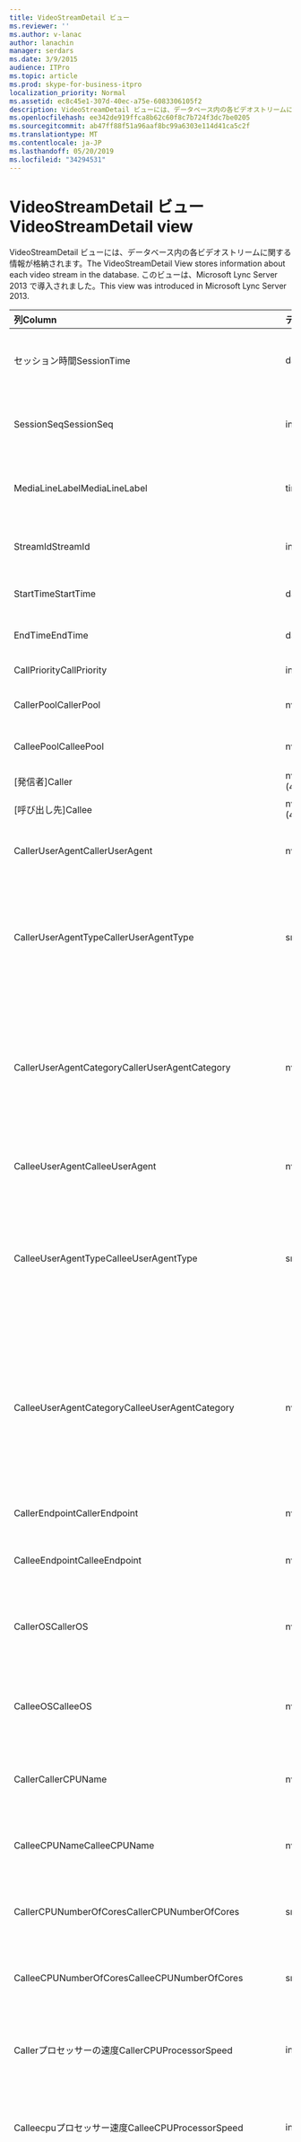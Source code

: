 ```yaml
---
title: VideoStreamDetail ビュー
ms.reviewer: ''
ms.author: v-lanac
author: lanachin
manager: serdars
ms.date: 3/9/2015
audience: ITPro
ms.topic: article
ms.prod: skype-for-business-itpro
localization_priority: Normal
ms.assetid: ec8c45e1-307d-40ec-a75e-6083306105f2
description: VideoStreamDetail ビューには、データベース内の各ビデオストリームに関する情報が格納されます。 このビューは、Microsoft Lync Server 2013 で導入されました。
ms.openlocfilehash: ee342de919ffca8b62c60f8c7b724f3dc7be0205
ms.sourcegitcommit: ab47ff88f51a96aaf8bc99a6303e114d41ca5c2f
ms.translationtype: MT
ms.contentlocale: ja-JP
ms.lasthandoff: 05/20/2019
ms.locfileid: "34294531"
---
```

# <a name="videostreamdetail-view"></a><span data-ttu-id="a0996-104">VideoStreamDetail ビュー</span><span class="sxs-lookup"><span data-stu-id="a0996-104">VideoStreamDetail view</span></span>
 
<span data-ttu-id="a0996-105">VideoStreamDetail ビューには、データベース内の各ビデオストリームに関する情報が格納されます。</span><span class="sxs-lookup"><span data-stu-id="a0996-105">The VideoStreamDetail View stores information about each video stream in the database.</span></span> <span data-ttu-id="a0996-106">このビューは、Microsoft Lync Server 2013 で導入されました。</span><span class="sxs-lookup"><span data-stu-id="a0996-106">This view was introduced in Microsoft Lync Server 2013.</span></span>
  
|<span data-ttu-id="a0996-107">**列**</span><span class="sxs-lookup"><span data-stu-id="a0996-107">**Column**</span></span>|<span data-ttu-id="a0996-108">**データ型**</span><span class="sxs-lookup"><span data-stu-id="a0996-108">**Data Type**</span></span>|<span data-ttu-id="a0996-109">**説明**</span><span class="sxs-lookup"><span data-stu-id="a0996-109">**Description**</span></span>|
|:-----|:-----|:-----|
|<span data-ttu-id="a0996-110">セッション時間</span><span class="sxs-lookup"><span data-stu-id="a0996-110">SessionTime</span></span>  <br/> |<span data-ttu-id="a0996-111">datetime</span><span class="sxs-lookup"><span data-stu-id="a0996-111">datetime</span></span>  <br/> |<span data-ttu-id="a0996-112">[MediaLine テーブル](medialine-0.md)から参照されます。</span><span class="sxs-lookup"><span data-stu-id="a0996-112">Referenced from the [MediaLine table](medialine-0.md).</span></span>  <br/> |
|<span data-ttu-id="a0996-113">SessionSeq</span><span class="sxs-lookup"><span data-stu-id="a0996-113">SessionSeq</span></span>  <br/> |<span data-ttu-id="a0996-114">int</span><span class="sxs-lookup"><span data-stu-id="a0996-114">int</span></span>  <br/> |<span data-ttu-id="a0996-115">[MediaLine テーブル](medialine-0.md)から参照されます。</span><span class="sxs-lookup"><span data-stu-id="a0996-115">Referenced from the [MediaLine table](medialine-0.md).</span></span>  <br/> |
|<span data-ttu-id="a0996-116">MediaLineLabel</span><span class="sxs-lookup"><span data-stu-id="a0996-116">MediaLineLabel</span></span>  <br/> |<span data-ttu-id="a0996-117">tinyint</span><span class="sxs-lookup"><span data-stu-id="a0996-117">tinyint</span></span>  <br/> |<span data-ttu-id="a0996-118">[MediaLine テーブル](medialine-0.md)から参照されます。</span><span class="sxs-lookup"><span data-stu-id="a0996-118">Referenced from the [MediaLine table](medialine-0.md).</span></span>  <br/> |
|<span data-ttu-id="a0996-119">StreamId</span><span class="sxs-lookup"><span data-stu-id="a0996-119">StreamId</span></span>  <br/> |<span data-ttu-id="a0996-120">int</span><span class="sxs-lookup"><span data-stu-id="a0996-120">int</span></span>  <br/> |<span data-ttu-id="a0996-121">メディアライン内の一意の ID。</span><span class="sxs-lookup"><span data-stu-id="a0996-121">Unique ID within a media line.</span></span>  <br/> |
|<span data-ttu-id="a0996-122">StartTime</span><span class="sxs-lookup"><span data-stu-id="a0996-122">StartTime</span></span>  <br/> |<span data-ttu-id="a0996-123">datetime</span><span class="sxs-lookup"><span data-stu-id="a0996-123">datetime</span></span>  <br/> |<span data-ttu-id="a0996-124">セッションの開始時刻。</span><span class="sxs-lookup"><span data-stu-id="a0996-124">Start time of the session.</span></span>  <br/> |
|<span data-ttu-id="a0996-125">EndTime</span><span class="sxs-lookup"><span data-stu-id="a0996-125">EndTime</span></span>  <br/> |<span data-ttu-id="a0996-126">datetime</span><span class="sxs-lookup"><span data-stu-id="a0996-126">datetime</span></span>  <br/> |<span data-ttu-id="a0996-127">セッションの終了時刻。</span><span class="sxs-lookup"><span data-stu-id="a0996-127">End time of the session.</span></span>  <br/> |
|<span data-ttu-id="a0996-128">CallPriority</span><span class="sxs-lookup"><span data-stu-id="a0996-128">CallPriority</span></span>  <br/> |<span data-ttu-id="a0996-129">int</span><span class="sxs-lookup"><span data-stu-id="a0996-129">int</span></span>  <br/> |<span data-ttu-id="a0996-130">通話の優先度。</span><span class="sxs-lookup"><span data-stu-id="a0996-130">Priority of the call.</span></span>  <br/> |
|<span data-ttu-id="a0996-131">CallerPool</span><span class="sxs-lookup"><span data-stu-id="a0996-131">CallerPool</span></span>  <br/> |<span data-ttu-id="a0996-132">nvarchar(256)</span><span class="sxs-lookup"><span data-stu-id="a0996-132">nvarchar(256)</span></span>  <br/> |<span data-ttu-id="a0996-133">発信者番号プールの FQDN。</span><span class="sxs-lookup"><span data-stu-id="a0996-133">Caller pool FQDN.</span></span>  <br/> |
|<span data-ttu-id="a0996-134">CalleePool</span><span class="sxs-lookup"><span data-stu-id="a0996-134">CalleePool</span></span>  <br/> |<span data-ttu-id="a0996-135">nvarchar(256)</span><span class="sxs-lookup"><span data-stu-id="a0996-135">nvarchar(256)</span></span>  <br/> |<span data-ttu-id="a0996-136">呼び出し元プールの FQDN。</span><span class="sxs-lookup"><span data-stu-id="a0996-136">Callee pool FQDN.</span></span>  <br/> |
|<span data-ttu-id="a0996-137">[発信者]</span><span class="sxs-lookup"><span data-stu-id="a0996-137">Caller</span></span>  <br/> |<span data-ttu-id="a0996-138">nvarchar (450)</span><span class="sxs-lookup"><span data-stu-id="a0996-138">nvarchar(450)</span></span>  <br/> |<span data-ttu-id="a0996-139">発信者の URI。</span><span class="sxs-lookup"><span data-stu-id="a0996-139">Caller's URI.</span></span>  <br/> |
|<span data-ttu-id="a0996-140">[呼び出し先]</span><span class="sxs-lookup"><span data-stu-id="a0996-140">Callee</span></span>  <br/> |<span data-ttu-id="a0996-141">nvarchar (450)</span><span class="sxs-lookup"><span data-stu-id="a0996-141">nvarchar(450)</span></span>  <br/> |<span data-ttu-id="a0996-142">呼び出し先の URI。</span><span class="sxs-lookup"><span data-stu-id="a0996-142">Callee's URI.</span></span>  <br/> |
|<span data-ttu-id="a0996-143">CallerUserAgent</span><span class="sxs-lookup"><span data-stu-id="a0996-143">CallerUserAgent</span></span>  <br/> |<span data-ttu-id="a0996-144">nvarchar(256)</span><span class="sxs-lookup"><span data-stu-id="a0996-144">nvarchar(256)</span></span>  <br/> |<span data-ttu-id="a0996-145">呼び出し元のユーザーエージェント文字列。</span><span class="sxs-lookup"><span data-stu-id="a0996-145">Caller's user agent string.</span></span>  <br/> |
|<span data-ttu-id="a0996-146">CallerUserAgentType</span><span class="sxs-lookup"><span data-stu-id="a0996-146">CallerUserAgentType</span></span>  <br/> |<span data-ttu-id="a0996-147">smallint</span><span class="sxs-lookup"><span data-stu-id="a0996-147">smallint</span></span>  <br/> |<span data-ttu-id="a0996-148">呼び出し元のユーザーエージェントの種類。</span><span class="sxs-lookup"><span data-stu-id="a0996-148">Type of caller's user agent.</span></span> <span data-ttu-id="a0996-149">詳細については、 [UserAgent の表](useragent.md)を参照してください。</span><span class="sxs-lookup"><span data-stu-id="a0996-149">See the [UserAgent table](useragent.md) for details.</span></span> <br/> |
|<span data-ttu-id="a0996-150">CallerUserAgentCategory</span><span class="sxs-lookup"><span data-stu-id="a0996-150">CallerUserAgentCategory</span></span>  <br/> |<span data-ttu-id="a0996-151">nvarchar (64)</span><span class="sxs-lookup"><span data-stu-id="a0996-151">nvarchar(64)</span></span>  <br/> |<span data-ttu-id="a0996-152">呼び出し元のユーザーエージェントのカテゴリ。</span><span class="sxs-lookup"><span data-stu-id="a0996-152">Category of caller's user agent.</span></span> <span data-ttu-id="a0996-153">詳しくは、 [Useragentdef テーブル (QoE)](useragentdef-qoe.md)をご覧ください。</span><span class="sxs-lookup"><span data-stu-id="a0996-153">See the [UserAgentDef table (QoE)](useragentdef-qoe.md) for details.</span></span> <br/> |
|<span data-ttu-id="a0996-154">CalleeUserAgent</span><span class="sxs-lookup"><span data-stu-id="a0996-154">CalleeUserAgent</span></span>  <br/> |<span data-ttu-id="a0996-155">nvarchar(256)</span><span class="sxs-lookup"><span data-stu-id="a0996-155">nvarchar(256)</span></span>  <br/> |<span data-ttu-id="a0996-156">呼び出し先のユーザーエージェント文字列。</span><span class="sxs-lookup"><span data-stu-id="a0996-156">Callee's user agent string.</span></span>  <br/> |
|<span data-ttu-id="a0996-157">CalleeUserAgentType</span><span class="sxs-lookup"><span data-stu-id="a0996-157">CalleeUserAgentType</span></span>  <br/> |<span data-ttu-id="a0996-158">smallint</span><span class="sxs-lookup"><span data-stu-id="a0996-158">smallint</span></span>  <br/> |<span data-ttu-id="a0996-159">呼び出し先のユーザーエージェントの種類。</span><span class="sxs-lookup"><span data-stu-id="a0996-159">Type of callee's user agent.</span></span> <span data-ttu-id="a0996-160">詳細については、 [UserAgent の表](useragent.md)を参照してください。</span><span class="sxs-lookup"><span data-stu-id="a0996-160">See the [UserAgent table](useragent.md) for information.</span></span> <br/> |
|<span data-ttu-id="a0996-161">CalleeUserAgentCategory</span><span class="sxs-lookup"><span data-stu-id="a0996-161">CalleeUserAgentCategory</span></span>  <br/> |<span data-ttu-id="a0996-162">nvarchar (64)</span><span class="sxs-lookup"><span data-stu-id="a0996-162">nvarchar(64)</span></span>  <br/> |<span data-ttu-id="a0996-163">呼び出し先のユーザーエージェントのカテゴリ。</span><span class="sxs-lookup"><span data-stu-id="a0996-163">Category of callee's user agent.</span></span> <span data-ttu-id="a0996-164">詳細については、 [Useragentdef テーブル (QoE)](useragentdef-qoe.md)に関する情報を参照してください。</span><span class="sxs-lookup"><span data-stu-id="a0996-164">See the [UserAgentDef table (QoE)](useragentdef-qoe.md) for information.</span></span> <br/> |
|<span data-ttu-id="a0996-165">CallerEndpoint</span><span class="sxs-lookup"><span data-stu-id="a0996-165">CallerEndpoint</span></span>  <br/> |<span data-ttu-id="a0996-166">nvarchar(256)</span><span class="sxs-lookup"><span data-stu-id="a0996-166">nvarchar(256)</span></span>  <br/> |<span data-ttu-id="a0996-167">発信者のエンドポイント名。</span><span class="sxs-lookup"><span data-stu-id="a0996-167">Caller's endpoint name.</span></span>  <br/> |
|<span data-ttu-id="a0996-168">CalleeEndpoint</span><span class="sxs-lookup"><span data-stu-id="a0996-168">CalleeEndpoint</span></span>  <br/> |<span data-ttu-id="a0996-169">nvarchar(256)</span><span class="sxs-lookup"><span data-stu-id="a0996-169">nvarchar(256)</span></span>  <br/> |<span data-ttu-id="a0996-170">呼び出し先のエンドポイント名。</span><span class="sxs-lookup"><span data-stu-id="a0996-170">Callee's endpoint name.</span></span>  <br/> |
|<span data-ttu-id="a0996-171">CallerOS</span><span class="sxs-lookup"><span data-stu-id="a0996-171">CallerOS</span></span>  <br/> |<span data-ttu-id="a0996-172">nvarchar(128</span><span class="sxs-lookup"><span data-stu-id="a0996-172">nvarchar(128)</span></span>  <br/> |<span data-ttu-id="a0996-173">発信者のエンドポイントのオペレーティングシステム (OS)。</span><span class="sxs-lookup"><span data-stu-id="a0996-173">Operating system (OS) of the caller's endpoint.</span></span>  <br/> |
|<span data-ttu-id="a0996-174">CalleeOS</span><span class="sxs-lookup"><span data-stu-id="a0996-174">CalleeOS</span></span>  <br/> |<span data-ttu-id="a0996-175">nvarchar(128</span><span class="sxs-lookup"><span data-stu-id="a0996-175">nvarchar(128)</span></span>  <br/> |<span data-ttu-id="a0996-176">呼び出し先のエンドポイントのオペレーティングシステム (OS)。</span><span class="sxs-lookup"><span data-stu-id="a0996-176">Operating system (OS) of the callee's endpoint.</span></span>  <br/> |
|<span data-ttu-id="a0996-177">Caller</span><span class="sxs-lookup"><span data-stu-id="a0996-177">CallerCPUName</span></span>  <br/> |<span data-ttu-id="a0996-178">nvarchar(128</span><span class="sxs-lookup"><span data-stu-id="a0996-178">nvarchar(128)</span></span>  <br/> |<span data-ttu-id="a0996-179">呼び出し元のエンドポイントの CPU 名。</span><span class="sxs-lookup"><span data-stu-id="a0996-179">CPU name of the caller's endpoint.</span></span>  <br/> |
|<span data-ttu-id="a0996-180">CalleeCPUName</span><span class="sxs-lookup"><span data-stu-id="a0996-180">CalleeCPUName</span></span>  <br/> |<span data-ttu-id="a0996-181">nvarchar(128</span><span class="sxs-lookup"><span data-stu-id="a0996-181">nvarchar(128)</span></span>  <br/> |<span data-ttu-id="a0996-182">呼び出し先のエンドポイントの CPU 名。</span><span class="sxs-lookup"><span data-stu-id="a0996-182">CPU name of the callee's endpoint.</span></span>  <br/> |
|<span data-ttu-id="a0996-183">CallerCPUNumberOfCores</span><span class="sxs-lookup"><span data-stu-id="a0996-183">CallerCPUNumberOfCores</span></span>  <br/> |<span data-ttu-id="a0996-184">smallint</span><span class="sxs-lookup"><span data-stu-id="a0996-184">smallint</span></span>  <br/> |<span data-ttu-id="a0996-185">呼び出し元のエンドポイントの CPU コアの数。</span><span class="sxs-lookup"><span data-stu-id="a0996-185">Number of CPU cores of the caller's endpoint.</span></span>  <br/> |
|<span data-ttu-id="a0996-186">CalleeCPUNumberOfCores</span><span class="sxs-lookup"><span data-stu-id="a0996-186">CalleeCPUNumberOfCores</span></span>  <br/> |<span data-ttu-id="a0996-187">smallint</span><span class="sxs-lookup"><span data-stu-id="a0996-187">smallint</span></span>  <br/> |<span data-ttu-id="a0996-188">呼び出し先のエンドポイントの CPU コアの数。</span><span class="sxs-lookup"><span data-stu-id="a0996-188">Number of CPU cores of the callee's endpoint.</span></span>  <br/> |
|<span data-ttu-id="a0996-189">Callerプロセッサーの速度</span><span class="sxs-lookup"><span data-stu-id="a0996-189">CallerCPUProcessorSpeed</span></span>  <br/> |<span data-ttu-id="a0996-190">int</span><span class="sxs-lookup"><span data-stu-id="a0996-190">int</span></span>  <br/> |<span data-ttu-id="a0996-191">発信者のエンドポイントの CPU プロセッサ速度。</span><span class="sxs-lookup"><span data-stu-id="a0996-191">CPU processor speed of the caller's endpoint.</span></span>  <br/> |
|<span data-ttu-id="a0996-192">Calleecpuプロセッサー速度</span><span class="sxs-lookup"><span data-stu-id="a0996-192">CalleeCPUProcessorSpeed</span></span>  <br/> |<span data-ttu-id="a0996-193">int</span><span class="sxs-lookup"><span data-stu-id="a0996-193">int</span></span>  <br/> |<span data-ttu-id="a0996-194">呼び出し先のエンドポイントの CPU プロセッサ速度。</span><span class="sxs-lookup"><span data-stu-id="a0996-194">CPU processor speed of the callee's endpoint.</span></span>  <br/> |
|<span data-ttu-id="a0996-195">CallerVirtualizationFlag</span><span class="sxs-lookup"><span data-stu-id="a0996-195">CallerVirtualizationFlag</span></span>  <br/> |<span data-ttu-id="a0996-196">tinyint</span><span class="sxs-lookup"><span data-stu-id="a0996-196">tinyint</span></span>  <br/> |<span data-ttu-id="a0996-197">呼び出し元のシステムが仮想環境で実行されているかどうかを示します。</span><span class="sxs-lookup"><span data-stu-id="a0996-197">Indicates whether the caller's system is running in a virtualized environment.</span></span> <span data-ttu-id="a0996-198">詳細については、[エンドポイントの表](endpoint.md)を参照してください。</span><span class="sxs-lookup"><span data-stu-id="a0996-198">See the [Endpoint table](endpoint.md) for more information.</span></span> <br/> |
|<span data-ttu-id="a0996-199">CalleeVirtualizationFlag</span><span class="sxs-lookup"><span data-stu-id="a0996-199">CalleeVirtualizationFlag</span></span>  <br/> |<span data-ttu-id="a0996-200">tinyint</span><span class="sxs-lookup"><span data-stu-id="a0996-200">tinyint</span></span>  <br/> |<span data-ttu-id="a0996-201">呼び出し先のシステムが仮想環境で実行されているかどうかを示します。</span><span class="sxs-lookup"><span data-stu-id="a0996-201">Indicates whether the callee's system is running in a virtualized environment.</span></span> <span data-ttu-id="a0996-202">詳細については、[エンドポイントの表](endpoint.md)を参照してください。</span><span class="sxs-lookup"><span data-stu-id="a0996-202">See the [Endpoint table](endpoint.md) for more information.</span></span> <br/> |
|<span data-ttu-id="a0996-203">ConnectivityIce</span><span class="sxs-lookup"><span data-stu-id="a0996-203">ConnectivityIce</span></span>  <br/> |<span data-ttu-id="a0996-204">tinyint</span><span class="sxs-lookup"><span data-stu-id="a0996-204">tinyint</span></span>  <br/> |<span data-ttu-id="a0996-205">メディアパスについての情報 (ダイレクトまたは中継など)</span><span class="sxs-lookup"><span data-stu-id="a0996-205">Information about media path, such as direct or relayed.</span></span> <span data-ttu-id="a0996-206">詳細については、 [MediaLine の表](medialine-0.md)を参照してください。</span><span class="sxs-lookup"><span data-stu-id="a0996-206">See the [MediaLine table](medialine-0.md) for more information.</span></span> <br/> |
|<span data-ttu-id="a0996-207">CallerIceWarningFlags</span><span class="sxs-lookup"><span data-stu-id="a0996-207">CallerIceWarningFlags</span></span>  <br/> |<span data-ttu-id="a0996-208">int</span><span class="sxs-lookup"><span data-stu-id="a0996-208">int</span></span>  <br/> |<span data-ttu-id="a0996-209">発信者の bits フラグで説明されている対話型接続確立 (ICE) プロセスに関する情報。</span><span class="sxs-lookup"><span data-stu-id="a0996-209">Information about Interactive Connectivity Establishment (ICE) process described in bits flags for the caller.</span></span> <span data-ttu-id="a0996-210">詳細については、「エクスペリエンスの品質監視サーバープロトコルの仕様」を参照してください。</span><span class="sxs-lookup"><span data-stu-id="a0996-210">For details, refer to the Quality of Experience Monitoring Server Protocol Specification.</span></span>  <br/> |
|<span data-ttu-id="a0996-211">CalleeIceWarningFlags</span><span class="sxs-lookup"><span data-stu-id="a0996-211">CalleeIceWarningFlags</span></span>  <br/> |<span data-ttu-id="a0996-212">int</span><span class="sxs-lookup"><span data-stu-id="a0996-212">int</span></span>  <br/> |<span data-ttu-id="a0996-213">対話式接続確立 (ICE) プロセスについて詳しくは、「呼び出し先のビットフラグ」で説明します。</span><span class="sxs-lookup"><span data-stu-id="a0996-213">Information about Interactive Connectivity Establishment (ICE) process described in bits flags for the callee.</span></span> <span data-ttu-id="a0996-214">詳細については、「エクスペリエンスの品質監視サーバープロトコルの仕様」を参照してください。</span><span class="sxs-lookup"><span data-stu-id="a0996-214">For details, refer to the Quality of Experience Monitoring Server Protocol Specification.</span></span>  <br/> |
|<span data-ttu-id="a0996-215">Transport</span><span class="sxs-lookup"><span data-stu-id="a0996-215">Transport</span></span>  <br/> |<span data-ttu-id="a0996-216">int</span><span class="sxs-lookup"><span data-stu-id="a0996-216">int</span></span>  <br/> |<span data-ttu-id="a0996-217">トランスポートの種類: 0 は UDP、1は TCP です。</span><span class="sxs-lookup"><span data-stu-id="a0996-217">Transport type: 0 is UDP, 1 is TCP.</span></span>  <br/> |
|<span data-ttu-id="a0996-218">CallerIPAddr</span><span class="sxs-lookup"><span data-stu-id="a0996-218">CallerIPAddr</span></span>  <br/> |<span data-ttu-id="a0996-219">var (50)</span><span class="sxs-lookup"><span data-stu-id="a0996-219">var(50)</span></span>  <br/> |<span data-ttu-id="a0996-220">発信者の IP アドレス。</span><span class="sxs-lookup"><span data-stu-id="a0996-220">IP address of the caller.</span></span> <span data-ttu-id="a0996-221">これは IPv4 または IPv6 アドレスのいずれかになります。</span><span class="sxs-lookup"><span data-stu-id="a0996-221">This may be either an IPv4 or an IPv6 address.</span></span>  <br/> |
|<span data-ttu-id="a0996-222">CallerPort</span><span class="sxs-lookup"><span data-stu-id="a0996-222">CallerPort</span></span>  <br/> |<span data-ttu-id="a0996-223">int</span><span class="sxs-lookup"><span data-stu-id="a0996-223">int</span></span>  <br/> |<span data-ttu-id="a0996-224">発信者によって使用されるポート。</span><span class="sxs-lookup"><span data-stu-id="a0996-224">Port used by the caller.</span></span>  <br/> |
|<span data-ttu-id="a0996-225">CallerInside</span><span class="sxs-lookup"><span data-stu-id="a0996-225">CallerInside</span></span>  <br/> |<span data-ttu-id="a0996-226">bit</span><span class="sxs-lookup"><span data-stu-id="a0996-226">bit</span></span>  <br/> |<span data-ttu-id="a0996-227">発信者が組織のネットワーク内にあるかどうかを示します。</span><span class="sxs-lookup"><span data-stu-id="a0996-227">Indicates whether the caller is inside the organization network.</span></span> <span data-ttu-id="a0996-228">1: 発信者がエンタープライズネットワーク内にあることを示します。0は、呼び出し元がネットワークの外部にあることを意味します。</span><span class="sxs-lookup"><span data-stu-id="a0996-228">1 means caller is inside the enterprise network, 0 means the caller is outside the network.</span></span>  <br/> |
|<span data-ttu-id="a0996-229">CalleeIPAddr</span><span class="sxs-lookup"><span data-stu-id="a0996-229">CalleeIPAddr</span></span>  <br/> |<span data-ttu-id="a0996-230">var (50)</span><span class="sxs-lookup"><span data-stu-id="a0996-230">var(50)</span></span>  <br/> |<span data-ttu-id="a0996-231">呼び出し先の IP アドレス。</span><span class="sxs-lookup"><span data-stu-id="a0996-231">IP address of the callee.</span></span> <span data-ttu-id="a0996-232">これは IPv4 または IPv6 アドレスのいずれかになります。</span><span class="sxs-lookup"><span data-stu-id="a0996-232">This may be either an IPv4 or an IPv6 address.</span></span>  <br/> |
|<span data-ttu-id="a0996-233">CalleePort</span><span class="sxs-lookup"><span data-stu-id="a0996-233">CalleePort</span></span>  <br/> |<span data-ttu-id="a0996-234">int</span><span class="sxs-lookup"><span data-stu-id="a0996-234">int</span></span>  <br/> |<span data-ttu-id="a0996-235">呼び出し先によって使用されるポート。</span><span class="sxs-lookup"><span data-stu-id="a0996-235">Port used by the callee.</span></span>  <br/> |
|<span data-ttu-id="a0996-236">CalleeInside</span><span class="sxs-lookup"><span data-stu-id="a0996-236">CalleeInside</span></span>  <br/> |<span data-ttu-id="a0996-237">bit</span><span class="sxs-lookup"><span data-stu-id="a0996-237">bit</span></span>  <br/> |<span data-ttu-id="a0996-238">発信者が組織のネットワーク内にあるかどうかを示します。1は、呼び出し元がエンタープライズネットワーク内にあることを意味します。0は、呼び出し先がネットワークの外部にあることを意味します。</span><span class="sxs-lookup"><span data-stu-id="a0996-238">Indicates whether the caller is inside the organization network.1 means callee is inside the enterprise network, 0 means the callee is outside the network.</span></span>  <br/> |
|<span data-ttu-id="a0996-239">CallerUserSite</span><span class="sxs-lookup"><span data-stu-id="a0996-239">CallerUserSite</span></span>  <br/> |<span data-ttu-id="a0996-240">nvarchar(128</span><span class="sxs-lookup"><span data-stu-id="a0996-240">nvarchar(128)</span></span>  <br/> |<span data-ttu-id="a0996-241">発信者のサイトの名前。</span><span class="sxs-lookup"><span data-stu-id="a0996-241">Name of the caller's site.</span></span>  <br/> |
|<span data-ttu-id="a0996-242">CallerRegion</span><span class="sxs-lookup"><span data-stu-id="a0996-242">CallerRegion</span></span>  <br/> |<span data-ttu-id="a0996-243">nvarchar(128</span><span class="sxs-lookup"><span data-stu-id="a0996-243">nvarchar(128)</span></span>  <br/> |<span data-ttu-id="a0996-244">発信者のサイトの国/地域の名前です。</span><span class="sxs-lookup"><span data-stu-id="a0996-244">Name of the country/region of the caller's site.</span></span>  <br/> |
|<span data-ttu-id="a0996-245">CalleeUserSite</span><span class="sxs-lookup"><span data-stu-id="a0996-245">CalleeUserSite</span></span>  <br/> |<span data-ttu-id="a0996-246">nvarchar(128</span><span class="sxs-lookup"><span data-stu-id="a0996-246">nvarchar(128)</span></span>  <br/> |<span data-ttu-id="a0996-247">呼び出し先のサイトの名前。</span><span class="sxs-lookup"><span data-stu-id="a0996-247">Name of the callee's site.</span></span>  <br/> |
|<span data-ttu-id="a0996-248">CalleeRegion</span><span class="sxs-lookup"><span data-stu-id="a0996-248">CalleeRegion</span></span>  <br/> |<span data-ttu-id="a0996-249">nvarchar(128</span><span class="sxs-lookup"><span data-stu-id="a0996-249">nvarchar(128)</span></span>  <br/> |<span data-ttu-id="a0996-250">呼び出し先のサイトの国/地域の名前です。</span><span class="sxs-lookup"><span data-stu-id="a0996-250">Name of the country/region of the callee's site.</span></span>  <br/> |
|<span data-ttu-id="a0996-251">CallerRelayIPAddr</span><span class="sxs-lookup"><span data-stu-id="a0996-251">CallerRelayIPAddr</span></span>  <br/> |<span data-ttu-id="a0996-252">var (50)</span><span class="sxs-lookup"><span data-stu-id="a0996-252">var(50)</span></span>  <br/> |<span data-ttu-id="a0996-253">発信者によって使用される A/V Edge サービスの IP アドレス。</span><span class="sxs-lookup"><span data-stu-id="a0996-253">IP Address of the A/V Edge service used by the caller.</span></span> <span data-ttu-id="a0996-254">詳細については、 [IPAddress テーブル](ipaddress.md)を参照してください。</span><span class="sxs-lookup"><span data-stu-id="a0996-254">See the [IPAddress table](ipaddress.md) for more information.</span></span> <br/> |
|<span data-ttu-id="a0996-255">CallerRelayPort</span><span class="sxs-lookup"><span data-stu-id="a0996-255">CallerRelayPort</span></span>  <br/> |<span data-ttu-id="a0996-256">int</span><span class="sxs-lookup"><span data-stu-id="a0996-256">int</span></span>  <br/> |<span data-ttu-id="a0996-257">発信者によって使用される A/V Edge サービス上のポート。</span><span class="sxs-lookup"><span data-stu-id="a0996-257">Port on the A/V Edge service used by the caller.</span></span>  <br/> |
|<span data-ttu-id="a0996-258">CalleeRelayIPAddr</span><span class="sxs-lookup"><span data-stu-id="a0996-258">CalleeRelayIPAddr</span></span>  <br/> |<span data-ttu-id="a0996-259">var (50)</span><span class="sxs-lookup"><span data-stu-id="a0996-259">var(50)</span></span>  <br/> |<span data-ttu-id="a0996-260">呼び出し先によって使用される A/V エッジサービスの IP アドレスキー。</span><span class="sxs-lookup"><span data-stu-id="a0996-260">IP Address key of the A/V Edge service used by the callee.</span></span> <span data-ttu-id="a0996-261">詳細については、 [IPAddress テーブル](ipaddress.md)を参照してください。</span><span class="sxs-lookup"><span data-stu-id="a0996-261">See the [IPAddress table](ipaddress.md) for more information.</span></span> <br/> |
|<span data-ttu-id="a0996-262">CalleeRelayPort</span><span class="sxs-lookup"><span data-stu-id="a0996-262">CalleeRelayPort</span></span>  <br/> |<span data-ttu-id="a0996-263">int</span><span class="sxs-lookup"><span data-stu-id="a0996-263">int</span></span>  <br/> |<span data-ttu-id="a0996-264">呼び出し先によって使用される A/V エッジサービスのポート。</span><span class="sxs-lookup"><span data-stu-id="a0996-264">Port on the A/V Edge service used by the callee.</span></span>  <br/> |
|<span data-ttu-id="a0996-265">CallerCaptureDev</span><span class="sxs-lookup"><span data-stu-id="a0996-265">CallerCaptureDev</span></span>  <br/> |<span data-ttu-id="a0996-266">varchar (256)</span><span class="sxs-lookup"><span data-stu-id="a0996-266">varchar(256)</span></span>  <br/> |<span data-ttu-id="a0996-267">発信者のキャプチャデバイス名。</span><span class="sxs-lookup"><span data-stu-id="a0996-267">Caller's capture device name.</span></span>  <br/> |
|<span data-ttu-id="a0996-268">CallerRenderDev</span><span class="sxs-lookup"><span data-stu-id="a0996-268">CallerRenderDev</span></span>  <br/> |<span data-ttu-id="a0996-269">varchar (256)</span><span class="sxs-lookup"><span data-stu-id="a0996-269">varchar(256)</span></span>  <br/> |<span data-ttu-id="a0996-270">発信者のレンダーデバイス名。</span><span class="sxs-lookup"><span data-stu-id="a0996-270">Caller's render device name.</span></span>  <br/> |
|<span data-ttu-id="a0996-271">CallerCaptureDevDriver</span><span class="sxs-lookup"><span data-stu-id="a0996-271">CallerCaptureDevDriver</span></span>  <br/> |<span data-ttu-id="a0996-272">varchar (256)</span><span class="sxs-lookup"><span data-stu-id="a0996-272">varchar(256)</span></span>  <br/> |<span data-ttu-id="a0996-273">発信者のキャプチャデバイスドライバー名。</span><span class="sxs-lookup"><span data-stu-id="a0996-273">Caller's capture device driver name.</span></span>  <br/> |
|<span data-ttu-id="a0996-274">CallerRenderDevDriver</span><span class="sxs-lookup"><span data-stu-id="a0996-274">CallerRenderDevDriver</span></span>  <br/> |<span data-ttu-id="a0996-275">varchar (256)</span><span class="sxs-lookup"><span data-stu-id="a0996-275">varchar(256)</span></span>  <br/> |<span data-ttu-id="a0996-276">発信者のレンダーデバイスドライバー名。</span><span class="sxs-lookup"><span data-stu-id="a0996-276">Caller's render device driver name.</span></span>  <br/> |
|<span data-ttu-id="a0996-277">Calleecapdev</span><span class="sxs-lookup"><span data-stu-id="a0996-277">CalleeCaptureDev</span></span>  <br/> |<span data-ttu-id="a0996-278">varchar (256)</span><span class="sxs-lookup"><span data-stu-id="a0996-278">varchar(256)</span></span>  <br/> |<span data-ttu-id="a0996-279">呼び出し先のキャプチャデバイス名。</span><span class="sxs-lookup"><span data-stu-id="a0996-279">Callee's capture device name.</span></span>  <br/> |
|<span data-ttu-id="a0996-280">Calle・ Enderdev</span><span class="sxs-lookup"><span data-stu-id="a0996-280">CalleeRenderDev</span></span>  <br/> |<span data-ttu-id="a0996-281">varchar (256)</span><span class="sxs-lookup"><span data-stu-id="a0996-281">varchar(256)</span></span>  <br/> |<span data-ttu-id="a0996-282">呼び出し先のレンダリングデバイス名。</span><span class="sxs-lookup"><span data-stu-id="a0996-282">Callee's render device name.</span></span>  <br/> |
|<span data-ttu-id="a0996-283">Callecap・ Devdriver</span><span class="sxs-lookup"><span data-stu-id="a0996-283">CalleCaptureDevDriver</span></span>  <br/> |<span data-ttu-id="a0996-284">varchar (256)</span><span class="sxs-lookup"><span data-stu-id="a0996-284">varchar(256)</span></span>  <br/> |<span data-ttu-id="a0996-285">呼び出し先のキャプチャデバイスドライバー名。</span><span class="sxs-lookup"><span data-stu-id="a0996-285">Callee's capture device driver name.</span></span>  <br/> |
|<span data-ttu-id="a0996-286">CalleeRenderDevDriver</span><span class="sxs-lookup"><span data-stu-id="a0996-286">CalleeRenderDevDriver</span></span>  <br/> |<span data-ttu-id="a0996-287">varchar (256)</span><span class="sxs-lookup"><span data-stu-id="a0996-287">varchar(256)</span></span>  <br/> |<span data-ttu-id="a0996-288">呼び出し先のレンダリングデバイスドライバー名。</span><span class="sxs-lookup"><span data-stu-id="a0996-288">Callee's render device driver name.</span></span>  <br/> |
|<span data-ttu-id="a0996-289">CallerNetworkConnectionType</span><span class="sxs-lookup"><span data-stu-id="a0996-289">CallerNetworkConnectionType</span></span>  <br/> |<span data-ttu-id="a0996-290">tinyint</span><span class="sxs-lookup"><span data-stu-id="a0996-290">tinyint</span></span>  <br/> |<span data-ttu-id="a0996-291">発信者のネットワーク接続の種類: 0 は有線、1はワイヤレス。</span><span class="sxs-lookup"><span data-stu-id="a0996-291">Caller's network connection type: 0 is wired, 1 is wireless.</span></span>  <br/> |
|<span data-ttu-id="a0996-292">CallerVPN</span><span class="sxs-lookup"><span data-stu-id="a0996-292">CallerVPN</span></span>  <br/> |<span data-ttu-id="a0996-293">bit</span><span class="sxs-lookup"><span data-stu-id="a0996-293">bit</span></span>  <br/> |<span data-ttu-id="a0996-294">発信者が仮想プライベートネットワーク経由で接続しているかどうかを示します。</span><span class="sxs-lookup"><span data-stu-id="a0996-294">Indicates whether or not the caller connected over a virtual private network.</span></span> <span data-ttu-id="a0996-295">1は仮想プライベートネットワーク (VPN)、0は非 VPN です。</span><span class="sxs-lookup"><span data-stu-id="a0996-295">1 is virtual private network (VPN), 0 is non-VPN.</span></span>  <br/> |
|<span data-ttu-id="a0996-296">CallerLinkSpeed</span><span class="sxs-lookup"><span data-stu-id="a0996-296">CallerLinkSpeed</span></span>  <br/> |<span data-ttu-id="a0996-297">10進数 (18,)</span><span class="sxs-lookup"><span data-stu-id="a0996-297">decimal(18,)</span></span>  <br/> |<span data-ttu-id="a0996-298">発信者のエンドポイントのネットワークリンク速度 (bps)。</span><span class="sxs-lookup"><span data-stu-id="a0996-298">Network link speed for the caller's endpoint in bps.</span></span>  <br/> |
|<span data-ttu-id="a0996-299">CalleeNetworkConnectionType</span><span class="sxs-lookup"><span data-stu-id="a0996-299">CalleeNetworkConnectionType</span></span>  <br/> |<span data-ttu-id="a0996-300">tinyint</span><span class="sxs-lookup"><span data-stu-id="a0996-300">tinyint</span></span>  <br/> |<span data-ttu-id="a0996-301">呼び出し先のネットワーク接続の種類: 0 は有線、1はワイヤレス。</span><span class="sxs-lookup"><span data-stu-id="a0996-301">Callee's network connection type: 0 is wired, 1 is wireless.</span></span>  <br/> |
|<span data-ttu-id="a0996-302">CalleeVPN</span><span class="sxs-lookup"><span data-stu-id="a0996-302">CalleeVPN</span></span>  <br/> |<span data-ttu-id="a0996-303">bit</span><span class="sxs-lookup"><span data-stu-id="a0996-303">bit</span></span>  <br/> |<span data-ttu-id="a0996-304">呼び出し先が仮想プライベートネットワーク経由で接続されているかどうかを示します。</span><span class="sxs-lookup"><span data-stu-id="a0996-304">Indicates whether or not the callee connected over a virtual private network.</span></span> <span data-ttu-id="a0996-305">1は仮想プライベートネットワーク (VPN)、0は非 VPN です。</span><span class="sxs-lookup"><span data-stu-id="a0996-305">1 is virtual private network (VPN), 0 is non-VPN.</span></span>  <br/> |
|<span data-ttu-id="a0996-306">CalleeLinkSpeed</span><span class="sxs-lookup"><span data-stu-id="a0996-306">CalleeLinkSpeed</span></span>  <br/> |<span data-ttu-id="a0996-307">10進数 (18, 0)</span><span class="sxs-lookup"><span data-stu-id="a0996-307">decimal(18,0)</span></span>  <br/> |<span data-ttu-id="a0996-308">転送先のエンドポイントのネットワークリンク速度 (bps)。</span><span class="sxs-lookup"><span data-stu-id="a0996-308">Network link speed for the callee's endpoint (in bps).</span></span>  <br/> |
|<span data-ttu-id="a0996-309">ConversationalMOS</span><span class="sxs-lookup"><span data-stu-id="a0996-309">ConversationalMOS</span></span>  <br/> |<span data-ttu-id="a0996-310">10進数 (3, 2)</span><span class="sxs-lookup"><span data-stu-id="a0996-310">decimal(3,2)</span></span>  <br/> |<span data-ttu-id="a0996-311">オーディオセッションの会話 MOS を Narrowband します (両方のオーディオストリームに基づく)。</span><span class="sxs-lookup"><span data-stu-id="a0996-311">Narrowband Conversational MOS of the audio sessions (based on both audio streams).</span></span>  <br/> |
|<span data-ttu-id="a0996-312">AppliedBandwidthLimit</span><span class="sxs-lookup"><span data-stu-id="a0996-312">AppliedBandwidthLimit</span></span>  <br/> |<span data-ttu-id="a0996-313">int</span><span class="sxs-lookup"><span data-stu-id="a0996-313">int</span></span>  <br/> |<span data-ttu-id="a0996-314">さまざまなポリシー設定 (TURN、API、SDP、ポリシーサーバーなど) が指定された send side ストリームに適用される実際の帯域幅。</span><span class="sxs-lookup"><span data-stu-id="a0996-314">Actual bandwidth applied to the given send side stream given various policy settings (TURN, API, SDP, Policy Server, and so on).</span></span> <span data-ttu-id="a0996-315">これは、帯域幅の推定値に基づいて低帯域幅を使用できるため、有効帯域幅と混同しないようにする必要があります。</span><span class="sxs-lookup"><span data-stu-id="a0996-315">This is not to be confused with the effective bandwidth because there can be a lower effective bandwidth based on the bandwidth estimate.</span></span> <span data-ttu-id="a0996-316">これは基本的に最大帯域幅であり、送信ストリームは、帯域幅の推定値によって課された制限を受けません。</span><span class="sxs-lookup"><span data-stu-id="a0996-316">This is basically the maximum bandwidth the send stream can take barring limits imposed by the bandwidth estimate.</span></span>  <br/> |
|<span data-ttu-id="a0996-317">JitterInterArrival</span><span class="sxs-lookup"><span data-stu-id="a0996-317">JitterInterArrival</span></span>  <br/> |<span data-ttu-id="a0996-318">int</span><span class="sxs-lookup"><span data-stu-id="a0996-318">int</span></span>  <br/> |<span data-ttu-id="a0996-319">リアルタイム制御プロトコル (RTCP) の統計情報からの平均ネットワークジッター。</span><span class="sxs-lookup"><span data-stu-id="a0996-319">Average network jitter from Real Time Control Protocol (RTCP) statistics.</span></span>  <br/> |
|<span data-ttu-id="a0996-320">JitterInterArrivalMax</span><span class="sxs-lookup"><span data-stu-id="a0996-320">JitterInterArrivalMax</span></span>  <br/> |<span data-ttu-id="a0996-321">int</span><span class="sxs-lookup"><span data-stu-id="a0996-321">int</span></span>  <br/> |<span data-ttu-id="a0996-322">通話中の最大ネットワークジッター。</span><span class="sxs-lookup"><span data-stu-id="a0996-322">Maximum network jitter during the call.</span></span>  <br/> |
|<span data-ttu-id="a0996-323">RoundTrip</span><span class="sxs-lookup"><span data-stu-id="a0996-323">RoundTrip</span></span>  <br/> |<span data-ttu-id="a0996-324">int</span><span class="sxs-lookup"><span data-stu-id="a0996-324">int</span></span>  <br/> |<span data-ttu-id="a0996-325">RTCP の統計情報からのラウンドトリップ時間。</span><span class="sxs-lookup"><span data-stu-id="a0996-325">Round trip time from RTCP statistics.</span></span>  <br/> |
|<span data-ttu-id="a0996-326">RoundTripMax</span><span class="sxs-lookup"><span data-stu-id="a0996-326">RoundTripMax</span></span>  <br/> |<span data-ttu-id="a0996-327">int</span><span class="sxs-lookup"><span data-stu-id="a0996-327">int</span></span>  <br/> |<span data-ttu-id="a0996-328">オーディオストリームの最大ラウンドトリップ時間。</span><span class="sxs-lookup"><span data-stu-id="a0996-328">Maximum round trip time for the audio stream.</span></span>  <br/> |
|<span data-ttu-id="a0996-329">PacketLossRate</span><span class="sxs-lookup"><span data-stu-id="a0996-329">PacketLossRate</span></span>  <br/> |<span data-ttu-id="a0996-330">10進数 (5, 4)</span><span class="sxs-lookup"><span data-stu-id="a0996-330">decimal(5,4)</span></span>  <br/> |<span data-ttu-id="a0996-331">通話中の平均パケット損失率。</span><span class="sxs-lookup"><span data-stu-id="a0996-331">Average packet loss rate during the call.</span></span>  <br/> |
|<span data-ttu-id="a0996-332">PacketLossRateMax</span><span class="sxs-lookup"><span data-stu-id="a0996-332">PacketLossRateMax</span></span>  <br/> |<span data-ttu-id="a0996-333">10進数 (5, 4)</span><span class="sxs-lookup"><span data-stu-id="a0996-333">decimal(5,4)</span></span>  <br/> |<span data-ttu-id="a0996-334">通話中に発生したパケット損失の上限。</span><span class="sxs-lookup"><span data-stu-id="a0996-334">Maximum packet loss observed during the call.</span></span>  <br/> |
|<span data-ttu-id="a0996-335">PacketUtilization</span><span class="sxs-lookup"><span data-stu-id="a0996-335">PacketUtilization</span></span>  <br/> |<span data-ttu-id="a0996-336">int</span><span class="sxs-lookup"><span data-stu-id="a0996-336">int</span></span>  <br/> |<span data-ttu-id="a0996-337">ビデオストリームのパケット数 (リアルタイムトランスポートプロトコル、RTP)。</span><span class="sxs-lookup"><span data-stu-id="a0996-337">Packet count for the video stream (Real Time Transport Protocol, RTP).</span></span>  <br/> |
|<span data-ttu-id="a0996-338">BandwidthEst</span><span class="sxs-lookup"><span data-stu-id="a0996-338">BandwidthEst</span></span>  <br/> |<span data-ttu-id="a0996-339">int</span><span class="sxs-lookup"><span data-stu-id="a0996-339">int</span></span>  <br/> |<span data-ttu-id="a0996-340">オーディオストリームの帯域幅の推定。</span><span class="sxs-lookup"><span data-stu-id="a0996-340">Bandwidth estimates for the audio stream.</span></span>  <br/> |
|<span data-ttu-id="a0996-341">PayloadDescription</span><span class="sxs-lookup"><span data-stu-id="a0996-341">PayloadDescription</span></span>  <br/> |<span data-ttu-id="a0996-342">int</span><span class="sxs-lookup"><span data-stu-id="a0996-342">int</span></span>  <br/> |<span data-ttu-id="a0996-343">[PayloadDescription テーブル](payloaddescription.md)から参照される、通話に使われるオーディオコーデック。</span><span class="sxs-lookup"><span data-stu-id="a0996-343">Audio codec used for the call, referenced from the [PayloadDescription table](payloaddescription.md).</span></span>  <br/> |
|<span data-ttu-id="a0996-344">VideoResolution</span><span class="sxs-lookup"><span data-stu-id="a0996-344">VideoResolution</span></span>  <br/> |<span data-ttu-id="a0996-345">char (9)</span><span class="sxs-lookup"><span data-stu-id="a0996-345">char(9)</span></span>  <br/> |<span data-ttu-id="a0996-346">ピクセル幅にピクセルの高さを掛けたビデオの解像度。</span><span class="sxs-lookup"><span data-stu-id="a0996-346">Resolution of the video in pixels width multiplied by pixels height.</span></span> <span data-ttu-id="a0996-347">文字列として報告されます。</span><span class="sxs-lookup"><span data-stu-id="a0996-347">Reported as a string.</span></span>  <br/> |
|<span data-ttu-id="a0996-348">VideoBitRateAvg</span><span class="sxs-lookup"><span data-stu-id="a0996-348">VideoBitRateAvg</span></span>  <br/> |<span data-ttu-id="a0996-349">int</span><span class="sxs-lookup"><span data-stu-id="a0996-349">int</span></span>  <br/> |<span data-ttu-id="a0996-350">ビデオストリームの平均ビットレート。</span><span class="sxs-lookup"><span data-stu-id="a0996-350">Average bit rate of the video stream.</span></span>  <br/> |
|<span data-ttu-id="a0996-351">InboundVideoFrameRateAvg</span><span class="sxs-lookup"><span data-stu-id="a0996-351">InboundVideoFrameRateAvg</span></span>  <br/> |<span data-ttu-id="a0996-352">10進数 (9, 4)</span><span class="sxs-lookup"><span data-stu-id="a0996-352">decimal(9,4)</span></span>  <br/> |<span data-ttu-id="a0996-353">受信したビデオのフレームレート。</span><span class="sxs-lookup"><span data-stu-id="a0996-353">Frame rate of video received.</span></span>  <br/> |
|<span data-ttu-id="a0996-354">OutboundVideoFrameRateAvg</span><span class="sxs-lookup"><span data-stu-id="a0996-354">OutboundVideoFrameRateAvg</span></span>  <br/> |<span data-ttu-id="a0996-355">10進数 (9, 4)</span><span class="sxs-lookup"><span data-stu-id="a0996-355">decimal(9,4)</span></span>  <br/> |<span data-ttu-id="a0996-356">送信されたビデオのフレームレート。</span><span class="sxs-lookup"><span data-stu-id="a0996-356">Frame rate of video sent.</span></span>  <br/> |
|<span data-ttu-id="a0996-357">ViideoBitRateMax</span><span class="sxs-lookup"><span data-stu-id="a0996-357">ViideoBitRateMax</span></span>  <br/> |<span data-ttu-id="a0996-358">int</span><span class="sxs-lookup"><span data-stu-id="a0996-358">int</span></span>  <br/> |<span data-ttu-id="a0996-359">ビデオセッション中の最大ビデオビットレート。</span><span class="sxs-lookup"><span data-stu-id="a0996-359">Maximum video bit rate during the video session.</span></span>  <br/> |
|<span data-ttu-id="a0996-360">パケット損失率</span><span class="sxs-lookup"><span data-stu-id="a0996-360">VideoPacketLossRate</span></span>  <br/> |<span data-ttu-id="a0996-361">10進数 (9, 4)</span><span class="sxs-lookup"><span data-stu-id="a0996-361">decimal(9,4)</span></span>  <br/> |<span data-ttu-id="a0996-362">ビデオパケットが失われた速度。</span><span class="sxs-lookup"><span data-stu-id="a0996-362">Rate at which video packets were lost.</span></span>  <br/> |
|<span data-ttu-id="a0996-363">VideoFrameLossRate</span><span class="sxs-lookup"><span data-stu-id="a0996-363">VideoFrameLossRate</span></span>  <br/> |<span data-ttu-id="a0996-364">10進数 (9.4)</span><span class="sxs-lookup"><span data-stu-id="a0996-364">decimal(9.4)</span></span>  <br/> |<span data-ttu-id="a0996-365">失われたビデオフレームの合計のパーセンテージ。</span><span class="sxs-lookup"><span data-stu-id="a0996-365">Percentage of total video frames that are lost.</span></span>  <br/> |
|<span data-ttu-id="a0996-366">VideoFEC</span><span class="sxs-lookup"><span data-stu-id="a0996-366">VideoFEC</span></span>  <br/> |<span data-ttu-id="a0996-367">bit</span><span class="sxs-lookup"><span data-stu-id="a0996-367">bit</span></span>  <br/> |<span data-ttu-id="a0996-368">使用されません。</span><span class="sxs-lookup"><span data-stu-id="a0996-368">Not used.</span></span>  <br/> |
|<span data-ttu-id="a0996-369">VideoAllocateBWAvg</span><span class="sxs-lookup"><span data-stu-id="a0996-369">VideoAllocateBWAvg</span></span>  <br/> |<span data-ttu-id="a0996-370">int</span><span class="sxs-lookup"><span data-stu-id="a0996-370">int</span></span>  <br/> |<span data-ttu-id="a0996-371">ビデオに割り当てられている平均帯域幅。</span><span class="sxs-lookup"><span data-stu-id="a0996-371">Average amount of bandwidth allocated for video.</span></span>  <br/> |
|<span data-ttu-id="a0996-372">ビデオ</span><span class="sxs-lookup"><span data-stu-id="a0996-372">VideoLocalFrameLossPercentageAvg</span></span>  <br/> |<span data-ttu-id="a0996-373">10進数 (9.4)</span><span class="sxs-lookup"><span data-stu-id="a0996-373">decimal(9.4)</span></span>  <br/> |<span data-ttu-id="a0996-374">紛失したビデオフレームの合計の割合。</span><span class="sxs-lookup"><span data-stu-id="a0996-374">Percentage of total video frames that were lost.</span></span>  <br/> |
|<span data-ttu-id="a0996-375">SenderIsCallerPAI</span><span class="sxs-lookup"><span data-stu-id="a0996-375">SenderIsCallerPAI</span></span>  <br/> |<span data-ttu-id="a0996-376">bit</span><span class="sxs-lookup"><span data-stu-id="a0996-376">bit</span></span>  <br/> |<span data-ttu-id="a0996-377">P がアサートした id 情報のストリームの方向。</span><span class="sxs-lookup"><span data-stu-id="a0996-377">Stream direction for p-asserted identity information.</span></span> <span data-ttu-id="a0996-378">1は、ストリームの方向を呼び出し元から呼び出し先に転送することを意味します。0は、ストリームの方向を呼び出し元から呼び出し元に転送します。</span><span class="sxs-lookup"><span data-stu-id="a0996-378">1 means the stream direction is from the caller to the callee; 0 means the stream direction is from the callee to the caller.</span></span>  <br/> |
   

